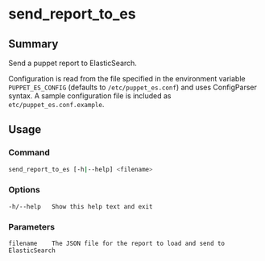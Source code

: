 # send_report_to_es

## Summary

Send a puppet report to ElasticSearch.

Configuration is read from the file specified in the environment variable
`PUPPET_ES_CONFIG` (defaults to `/etc/puppet_es.conf`) and uses ConfigParser
syntax. A sample configuration file is included as `etc/puppet_es.conf.example`.

## Usage

### Command

~~~bash
send_report_to_es [-h|--help] <filename>
~~~

### Options

~~~
-h/--help   Show this help text and exit
~~~

### Parameters

~~~
filename    The JSON file for the report to load and send to ElasticSearch
~~~

